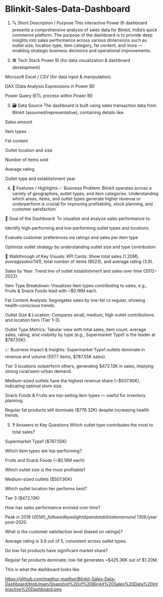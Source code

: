# Blinkit-Sales-Data-Dashboard
1. 🔍 Short Description / Purpose
 This interactive Power BI dashboard presents a comprehensive analysis of sales data for Blinkit, India’s quick commerce platform. The purpose of the dashboard is 
 to provide deep insights into sales performance across various dimensions such as outlet size, location type, item category, fat content, and more — enabling 
 strategic business decisions and operational improvements.

2. 🛠 Tech Stack
 Power BI (for data visualization & dashboard development)

 Microsoft Excel / CSV (for data input & manipulation)

 DAX (Data Analysis Expressions in Power BI)

 Power Query (ETL process within Power BI)

3. 🗃 Data Source
 The dashboard is built using sales transaction data from Blinkit (assumed/representative), containing details like:

 Sales amount

 Item types

 Fat content

 Outlet location and size

 Number of items sold

 Average rating

 Outlet type and establishment year

4. 🌟 Features / Highlights
✅ Business Problem:
 Blinkit operates across a variety of geographies, outlet types, and item categories. Understanding which areas, items, and outlet types generate higher revenue 
 or underperform is crucial for improving profitability, stock planning, and customer satisfaction.

🎯 Goal of the Dashboard:
 To visualize and analyze sales performance to:

 Identify high-performing and low-performing outlet types and locations

 Evaluate customer preferences via ratings and sales per item type

 Optimize outlet strategy by understanding outlet size and type contribution

🧭 Walkthrough of Key Visuals:
 KPI Cards: Show total sales ($1.20M), average sales ($141), total number of items (8523), and average rating (3.9).

 Sales by Year: Trend line of outlet establishment and sales over time (2012–2022).

 Item Type Breakdown: Visualizes item types contributing to sales, e.g., Fruits & Snack Foods lead with ~$0.18M each.

 Fat Content Analysis: Segregates sales by low-fat vs regular, showing health-conscious trends.

 Outlet Size & Location: Compares small, medium, high outlet contributions and location tiers (Tier 1–3).

 Outlet Type Metrics: Tabular view with total sales, item count, average sales, rating, and visibility by type (e.g., Supermarket Type1 is the leader at $787.55K).

📈 Business Impact & Insights:
 Supermarket Type1 outlets dominate in revenue and volume (5577 items, $787.55K sales).

 Tier 3 locations outperform others, generating $472.13K in sales, implying strong rural/semi-urban demand.

 Medium-sized outlets have the highest revenue share (~$507.90K), indicating optimal store size.

 Snack Foods & Fruits are top-selling item types — useful for inventory planning.

 Regular fat products still dominate ($776.32K) despite increasing health trends.

5. ❓ Answers to Key Questions
 Which outlet type contributes the most to total sales?

 Supermarket Type1 ($787.55K)

 Which item types are top-performing?

 Fruits and Snack Foods (~$0.18M each)

 Which outlet size is the most profitable?

 Medium-sized outlets ($507.90K)

 Which outlet location tier performs best?

 Tier 3 ($472.13K)

 How has sales performance evolved over time?

 Peak in 2018 ($205K), followed by a slight dip and stabilization around ~$130K/year post-2020.

 What is the customer satisfaction level (based on ratings)?

 Average rating is 3.9 out of 5, consistent across outlet types.

 Do low-fat products have significant market share?

 Regular fat products dominate; low-fat generates ~$425.36K out of $1.20M.

This is what the dashboard looks like 

https://github.com/madhur-madhur/Blinkit-Sales-Data-Dashboard/blob/main/Snapshot%20of%20Blinkit%20Sales%20Data%20Interactive%20Dashboard.png
